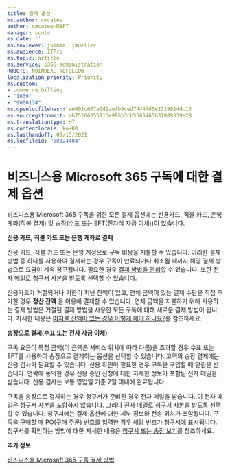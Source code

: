 ```yaml
---
title: 결제 옵션
ms.author: cmcatee
author: cmcatee-MSFT
manager: scotv
ms.date: ''
ms.reviewer: jkinma, jmueller
ms.audience: ITPro
ms.topic: article
ms.service: o365-administration
ROBOTS: NOINDEX, NOFOLLOW
localization_priority: Priority
ms.custom:
- commerce_billing
- "1639"
- "9000134"
ms.openlocfilehash: ee601c667a0d2aefb8ced7444fd5e2319924dc13
ms.sourcegitcommit: ab75f66355116e995b3cb5505465b31989339e28
ms.translationtype: HT
ms.contentlocale: ko-KR
ms.lasthandoff: 08/13/2021
ms.locfileid: "58324404"
---
```

# <a name="payment-options-for-microsoft-365-for-business-subscriptions"></a>비즈니스용 Microsoft 365 구독에 대한 결제 옵션
  
비즈니스용 Microsoft 365 구독을 위한 모든 결제 옵션에는 신용카드, 직불 카드, 은행 계좌(직불 결제) 및 송장(수표 또는 EFT(전자식 자금 이체))이 있습니다.
  
**신용 카드, 직불 카드 또는 은행 계좌로 결제**
  
신용 카드, 직불 카드 또는 은행 계정으로 구독 비용을 지불할 수 있습니다. 이러한 결제 방법 중 하나를 사용하여 결제하는 경우 구독이 만료되거나 취소될 때까지 해당 결제 방법으로 요금이 계속 청구됩니다. 필요한 경우 [결제 방법을 관리](https://docs.microsoft.com/microsoft-365/commerce/billing-and-payments/manage-payment-methods)할 수 있습니다. 또한 [전자 메일로 청구서 사본을 받도록](https://docs.microsoft.com/microsoft-365/commerce/billing-and-payments/view-your-bill-or-invoice#receive-a-copy-of-your-billing-statement-in-email) 선택할 수 있습니다.

신용카드가 거절되거나 기한이 지난 잔액이 있고, 연체 금액이 있는 결제 수단을 직접 추가한 경우 **정산 잔액** 을 이용해 결제할 수 있습니다. 연체 금액을 지불하기 위해 사용하는 결제 방법은 거절된 결제 방법을 사용한 모든 구독에 대해 새로운 결제 방법이 됩니다. 자세한 내용은 [미지불 잔액이 있는 경우 어떻게 해야 하나요?](https://docs.microsoft.com/microsoft-365/commerce/billing-and-payments/pay-for-your-subscription#what-if-i-have-an-outstanding-balance)를 참조하세요.

**송장으로 결제(수표 또는 전자 자금 이체)**
  
구독 요금이 특정 금액(이 금액은 서비스 위치에 따라 다름)을 초과할 경우 수표 또는 EFT를 사용하여 송장으로 결제하는 옵션을 선택할 수 있습니다. 고액의 송장 결제에는 신용 검사가 필요할 수 있습니다. 신용 확인이 필요한 경우 구독을 구입할 때 알림을 받습니다. 연락에 동의한 경우 신용 승인 신청에 대한 자세한 정보가 포함된 전자 메일을 받습니다. 신용 검사는 보통 영업일 기준 2일 이내에 완료됩니다.

구독을 송장으로 결제하는 경우 청구서가 준비된 경우 전자 메일을 받습니다. 이 전자 메일은 청구서 사본을 포함하지 않습니다. 그러나 [전자 메일로 청구서 사본을 받도록](https://docs.microsoft.com/microsoft-365/commerce/billing-and-payments/view-your-bill-or-invoice#receive-a-copy-of-your-billing-statement-in-email) 선택할 수 있습니다. 청구서에는 결제 옵션에 대한 세부 정보와 전송 위치가 포함됩니다. 구독을 구매할 때 PO(구매 주문) 번호를 입력한 경우 해당 번호가 청구서에 표시됩니다. 청구서를 확인하는 방법에 대한 자세한 내용은 [청구서 또는 송장 보기](https://docs.microsoft.com/microsoft-365/commerce/billing-and-payments/view-your-bill-or-invoice)를 참조하세요.
  
**추가 정보**
  
[비즈니스용 Microsoft 365 구독 결제 방법](https://docs.microsoft.com/microsoft-365/commerce/billing-and-payments/pay-for-your-subscription)